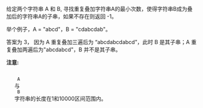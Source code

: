 <html>
 <body>
  <p>
   给定两个字符串 A 和 B, 寻找重复叠加字符串A的最小次数，使得字符串B成为叠加后的字符串A的子串，如果不存在则返回 -1。
  </p>
  <p>
   举个例子，A = "abcd"，B = "cdabcdab"。
  </p>
  <p>
   答案为 3， 因为 A 重复叠加三遍后为 “abcdabcdabcd”，此时 B 是其子串；A 重复叠加两遍后为"abcdabcd"，B 并不是其子串。
  </p>
  <p>
   <strong>
    注意:
   </strong>
  </p>
  <p>
   <code>
    A
   </code>
   与
   <code>
    B
   </code>
   字符串的长度在1和10000区间范围内。
  </p>
 </body>
</html>